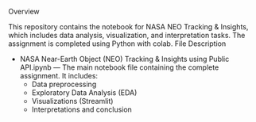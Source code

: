 Overview

This repository contains the notebook for NASA NEO Tracking & Insights, which includes data analysis, visualization, and interpretation tasks. The assignment is completed using Python with colab.
File Description

* NASA Near-Earth Object (NEO) Tracking & Insights using Public API.ipynb — The main notebook file containing the complete assignment. It includes:
    * Data preprocessing
    * Exploratory Data Analysis (EDA)
    * Visualizations (Streamlit)
    * Interpretations and conclusion
